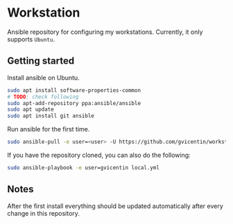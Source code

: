 # Workstation

Ansible repository for configuring my workstations. Currently, it only supports
`Ubuntu`.

## Getting started

Install ansible on Ubuntu.

```sh
sudo apt install software-properties-common
# TODO: check following
sudo apt-add-repository ppa:ansible/ansible
sudo apt update
sudo apt install git ansible
```

Run ansible for the first time.

```sh
sudo ansible-pull -e user=<user> -U https://github.com/gvicentin/workstation.git
```

If you have the repository cloned, you can also do the following:

```sh
sudo ansible-playbook -e user=gvicentin local.yml
```

## Notes

After the first install everything should be updated automatically after every
change in this repository.

